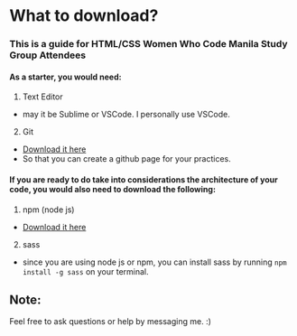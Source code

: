 # What to download?
### This is a guide for HTML/CSS Women Who Code Manila Study Group Attendees

#### As a starter, you would need:

1. Text Editor
  * may it be Sublime or VSCode. I personally use VSCode.

2. Git
  * [Download it here](https://git-scm.com/downloads)
  * So that you can create a github page for your practices.
  
#### If you are ready to do take into considerations the architecture of your code, you would also need to download the following:

1. npm (node js)
  * [Download it here](https://nodejs.org/en/download/)
  
2. sass
  * since you are using node js or npm, you can install sass by running `npm install -g sass` on your terminal.
  


## Note:
Feel free to ask questions or help by messaging me. :)
